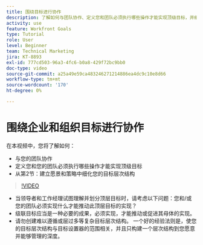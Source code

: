 ```yaml
---
title: 围绕目标进行协作
description: 了解如何与团队协作、定义您和团队必须执行哪些操作才能实现顶级目标，并细化目标层次结构。
activity: use
feature: Workfront Goals
type: Tutorial
role: User
level: Beginner
team: Technical Marketing
jira: KT-8893
exl-id: 777cd503-96a3-4fc6-b0a8-429f72bc9bb0
doc-type: video
source-git-commit: a25a49e59ca483246271214886ea4dc9c10e8d66
workflow-type: tm+mt
source-wordcount: '170'
ht-degree: 0%

---
```


# 围绕企业和组织目标进行协作

在本视频中，您将了解如何：

* 与您的团队协作
* 定义您和您的团队必须执行哪些操作才能实现顶级目标
* 从第2节：建立愿景和策略中细化您的目标层次结构

>[!VIDEO](https://video.tv.adobe.com/v/335187/?quality=12&learn=on)

<!--
Pro-tips graphic
-->

* 当领导者和工作经理试图理解并划分顶层目标时，请考虑以下问题：您和/或您的团队必须实现什么才能推动此顶层目标的实现？
* 级联目标应当是一种必要的成果，必须实现，才能推动或促进其母体的实现。
* 请勿创建难以遵循或层过多等复杂目标层次结构。 一个好的经验法则是，使您的目标层次结构与目标设置器的范围相关，并且只构建一个层次结构到您愿意并能够管理的深度。
